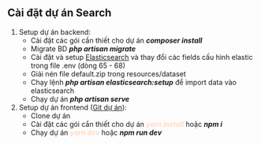 
## Cài đặt dự án Search
1. Setup dự án backend: 
    - Cài đặt các gói cần thiết cho dự án <strong><i>composer install</i></strong>
    - Migrate BD <strong><i> php artisan migrate </i></strong>
    - Cài đặt và setup <a href="https://www.elastic.co/fr/downloads/elasticsearch">Elasticsearch</a> và thay đổi các fields cấu hình elastic trong file .env (dòng 65 - 68)
    - Giải nén file default.zip trong resources/dataset
    - Chạy lệnh <strong><i>php artisan elasticsearch:setup</i></strong> để import data vào elasticsearch
    - Chạy dự án <strong><i>php artisan serve</i></strong>
2. Setup dự án frontend (<a href="https://github.com/Viet170916/GGS-FE">Git dự án</a>):
    - Clone dự án
    - Cài đặt các gói cần thiết cho dự án <strong style="color:#FFDAC1"><i>yarn install</i></strong> hoặc <strong><i>npm i</i></strong>
    - Chạy dự án <strong><i style="color:#FFDAC1">yarn dev</i></strong> hoặc <strong><i>npm run dev</i></strong>
